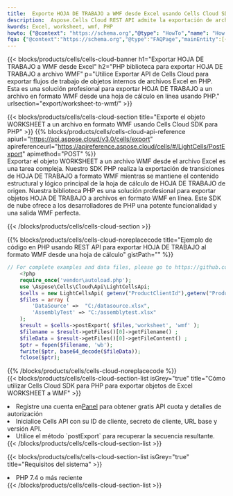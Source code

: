 ```yaml
---
title:  Exporte HOJA DE TRABAJO a WMF desde Excel usando Cells Cloud SDK para PHP
description:  Aspose.Cells Cloud REST API admite la exportación de archivos de formato {0} a {1} usando {2}.
kwords: Excel, worksheet, wmf, PHP
howto: {"@context": "https://schema.org","@type": "HowTo","name": "How to use Cells Cloud SDK for PHP to export objects from Excel WORKSHEET to WMF","description": "How to use Cells Cloud SDK for PHP to export objects from Excel WORKSHEET to WMF","image": {"@type": "ImageObject"},"url": "/php/export/worksheet-to-wmf/","step": [{ "@type": "HowToStep","name": "How to use Cells Cloud SDK for PHP to export objects from Excel WORKSHEET to WMF step 1", "image": {"@type": "ImageObject",},"url": "/php/export/worksheet-to-wmf/","text": "Register an account at <a href='https://dashboard.aspose.cloud/'>Dashboard</a> to get free API quota & authorization details",},{ "@type": "HowToStep","name": "How to use Cells Cloud SDK for PHP to export objects from Excel WORKSHEET to WMF step 1", "image": {"@type": "ImageObject",},"url": "/php/export/worksheet-to-wmf/","text": "Initialize the Cells API with your Client ID, Client Secret, Base URL, and API version.",},{ "@type": "HowToStep","name": "How to use Cells Cloud SDK for PHP to export objects from Excel WORKSHEET to WMF step 1", "image": {"@type": "ImageObject",},"url": "/php/export/worksheet-to-wmf/","text": "Use the `postExport` method to retrieve the resulting stream.",}, ],"supply": {"@type": "HowToSupply","name": "document"},"tool": [{"@type": "HowToTool","name": "phpstorm, Visual Studio Code, Eclipse"},{"@type": "HowToTool","name": "Aspose Cells"}],"totalTime": "PT6M"}
fqa: {"@context":"https://schema.org","@type":"FAQPage","mainEntity":[{"@type":"Question","name":"What file formats can excel or its internal elements be converted into?","acceptedAnswer":{"@type":"Answer","text":"We support a variety of output file formats, including XLSX, Excel, xls , PDF, CSV, HTML, Markdown, XML, PNG, JPG, TIFF, Json, TXT and many more.<br/><ol><li>Install .NET SDK and add the reference (import the library) to your .NET project.</li><li>Open the source file in C# using REST API.</li><li>Load the content or the excel file itself to be exported to other formats.</li><li>Call the PostExport() method, passing the output filename with the required extension.</li><li>Get the build results as a single file.</li></ol>"}},{"@type":"Question","name":"What is the maximum file size supported by this .NET library?","acceptedAnswer":{"@type":"Answer","text":"There are no file size limits for format conversions using .NET library."}}]}
---
```

{{< blocks/products/cells/cells-cloud-banner h1="Exportar HOJA DE TRABAJO a WMF desde Excel" h2="PHP biblioteca para exportar HOJA DE TRABAJO a archivo WMF" p="Utilice Exportar API de Cells Cloud para exportar flujos de trabajo de objetos internos de archivos Excel en PHP. Esta es una solución profesional para exportar HOJA DE TRABAJO a un archivo en formato WMF desde una hoja de cálculo en línea usando PHP." urlsection="export/worksheet-to-wmf/" >}}

{{< blocks/products/cells/cells-cloud-section title="Exporte el objeto WORKSHEET a un archivo en formato WMF usando Cells Cloud SDK para PHP" >}}
{{% blocks/products/cells/cells-cloud-api-reference apiurl="https://api.aspose.cloud/v3.0/cells/export" apireferenceurl="https://apireference.aspose.cloud/cells/#/LightCells/PostExport" apimethod="POST" %}}
<br/>
Exportar el objeto WORKSHEET a un archivo WMF desde el archivo Excel es una tarea compleja. Nuestro SDK PHP realiza la exportación de transiciones de HOJA DE TRABAJO a formato WMF mientras se mantiene el contenido estructural y lógico principal de la hoja de cálculo de HOJA DE TRABAJO de origen. Nuestra biblioteca PHP es una solución profesional para exportar objetos HOJA DE TRABAJO a archivos en formato WMF en línea. Este SDK de nube ofrece a los desarrolladores de PHP una potente funcionalidad y una salida WMF perfecta.

{{< /blocks/products/cells/cells-cloud-section >}}

{{% blocks/products/cells/cells-cloud-noreplacecode title="Ejemplo de código en PHP usando REST API para exportar HOJA DE TRABAJO al formato WMF desde una hoja de cálculo" gistPath="" %}}
  
```php
// For complete examples and data files, please go to https://github.com/aspose-cells-cloud/aspose-cells-cloud-php/
    <?php
    require_once('vendor\autoload.php');
    use \Aspose\Cells\Cloud\Api\LightCellsApi;
    $cells = new LightCellsApi( getenv("ProductClientId"),getenv("ProductClientSecret") );
    $files = array (
        'DataSource' =>  "C:/datasource.xlsx",
        'AssemblyTest' => "C:/assemblytest.xlsx"
    );
    $result = $cells->postExport( $files,'worksheet', 'wmf' );
    $filename = $result->getFiles()[0]->getFilename() ;
    $fileData = $result->getFiles()[0]->getFileContent() ;
    $ptr = fopen($filename, 'wb');
    fwrite($ptr, base64_decode($fileData));
    fclose($ptr);
```
   
{{% /blocks/products/cells/cells-cloud-noreplacecode %}}
<br/>
{{< blocks/products/cells/cells-cloud-section-list isGrey="true" title="Cómo utilizar Cells Cloud SDK para PHP para exportar objetos de Excel WORKSHEET a WMF" >}}
<li> Registre una cuenta en<a href="https://dashboard.aspose.cloud/">Panel</a> para obtener gratis API cuota y detalles de autorización</li>
<li>Inicialice Cells API con su ID de cliente, secreto de cliente, URL base y versión API.</li>
<li>Utilice el método `postExport` para recuperar la secuencia resultante.</li>
{{< /blocks/products/cells/cells-cloud-section-list >}}

{{< blocks/products/cells/cells-cloud-section-list isGrey="true" title="Requisitos del sistema" >}}
<li>PHP 7.4 o más reciente</li>
{{< /blocks/products/cells/cells-cloud-section-list >}}
